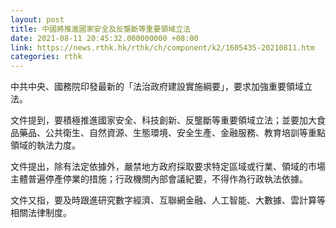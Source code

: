 ```yaml
---
layout: post
title: 中國將推進國家安全及反壟斷等重要領域立法
date: 2021-08-11 20:45:32.000000000 +08:00
link: https://news.rthk.hk/rthk/ch/component/k2/1605435-20210811.htm
categories: rthk
---
```


中共中央、國務院印發最新的「法治政府建設實施綱要」，要求加強重要領域立法。

文件提到，要積極推進國家安全、科技創新、反壟斷等重要領域立法；並要加大食品藥品、公共衛生、自然資源、生態環境、安全生產、金融服務、教育培訓等重點領域的執法力度。

文件提出，除有法定依據外，嚴禁地方政府採取要求特定區域或行業、領域的市場主體普遍停產停業的措施；行政機關內部會議紀要，不得作為行政執法依據。

文件又指，要及時跟進研究數字經濟、互聯網金融、人工智能、大數據、雲計算等相關法律制度。
